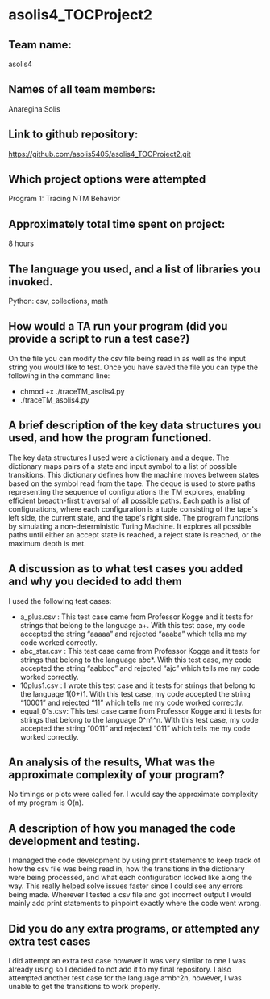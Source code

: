 # asolis4_TOCProject2
## Team name: 
asolis4
## Names of all team members: 
Anaregina Solis
## Link to github repository:
https://github.com/asolis5405/asolis4_TOCProject2.git
## Which project options were attempted
Program 1: Tracing NTM Behavior
## Approximately total time spent on project: 
8 hours
## The language you used, and a list of libraries you invoked.
Python: csv, collections, math
## How would a TA run your program (did you provide a script to run a test case?)
On the file you can modify the csv file being read in as well as the input string you would like to test. Once you have saved the file you can type the following in the command line:
- chmod +x ./traceTM_asolis4.py
- ./traceTM_asolis4.py
## A brief description of the key data structures you used, and how the program functioned.
The key data structures I used were a dictionary and a deque. The dictionary maps pairs of a state and input symbol to a list of possible transitions. This dictionary defines how the machine moves between states based on the symbol read from the tape. The deque is used to store paths representing the sequence of configurations the TM explores, enabling efficient breadth-first traversal of all possible paths. Each path is a list of configurations, where each configuration is a tuple consisting of the tape's left side, the current state, and the tape's right side. The program functions by simulating a non-deterministic Turing Machine. It explores all possible paths until either an accept state is reached, a reject state is reached, or the maximum depth is met. 
## A discussion as to what test cases you added and why you decided to add them
I used the following test cases:
- a_plus.csv : This test case came from Professor Kogge and it tests for strings that belong to the language a+. With this test case, my code accepted the string “aaaaa” and rejected “aaaba” which tells me my code worked correctly. 
- abc_star.csv : This test case came from Professor Kogge and it tests for strings that belong to the language a*b*c*. With this test case, my code accepted the string “aabbcc” and rejected “ajc” which tells me my code worked correctly.
- 10plus1.csv : I wrote this test case and it tests for strings that belong to the language 1(0+)1. With this test case, my code accepted the string “10001” and rejected “11” which tells me my code worked correctly.
- equal_01s.csv: This test case came from Professor Kogge and it tests for strings that belong to the language 0^n1^n. With this test case, my code accepted the string “0011” and rejected “011” which tells me my code worked correctly.
## An analysis of the results, What was the approximate complexity of your program?
No timings or plots were called for. I would say the approximate complexity of my program is O(n).
## A description of how you managed the code development and testing.
I managed the code development by using print statements to keep track of how the csv file was being read in, how the transitions in the dictionary were being processed, and what each configuration looked like along the way. This really helped solve issues faster since I could see any errors being made. Wherever I tested a csv file and got incorrect output I would mainly add print statements to pinpoint exactly where the code went wrong. 
## Did you do any extra programs, or attempted any extra test cases
I did attempt an extra test case however it was very similar to one I was already using so I decided to not add it to my final repository. I also attempted another test case for the language a^nb^2n, however, I was unable to get the transitions to work properly. 

